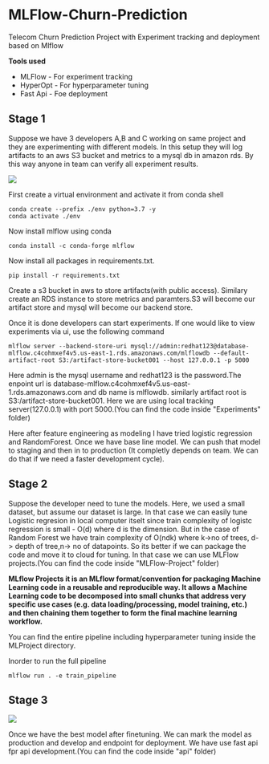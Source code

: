 # MLFlow-Churn-Prediction

Telecom Churn Prediction Project with Experiment tracking and deployment based on Mlflow


**Tools used**
* MLFlow - For experiment tracking
* HyperOpt - For hyperparameter tuning
* Fast Api - Foe deployment




## Stage 1
<p>Suppose we have 3 developers A,B and C working on same project and they are experimenting with different models. In this setup they will log artifacts to an aws S3 bucket and metrics to a mysql db in amazon rds. By this way anyone in team can verify all experiment results.</p>

<img src="https://www.mlflow.org/docs/latest/_images/scenario_4.png">


  <p>First create a virtual environment and activate it from conda shell</p>

```
conda create --prefix ./env python=3.7 -y
conda activate ./env

```
  <p>Now install mlflow using conda</p>

```
conda install -c conda-forge mlflow

```
  <p>Now install all packages in requirements.txt.</p>

```
pip install -r requirements.txt

```

<p>Create a s3 bucket in aws to store artifacts(with public access). Similary create an RDS instance to store metrics and paramters.S3 will become our artifact store and mysql will become our backend store. </p>

<p> Once it is done developers can start experiments. If one would like to view experiments via ui, use the following command </p>

```
mlflow server --backend-store-uri mysql://admin:redhat123@database-mlflow.c4cohmxef4v5.us-east-1.rds.amazonaws.com/mlflowdb --default-artifact-root S3:/artifact-store-bucket001 --host 127.0.0.1 -p 5000

```
Here admin is the mysql username and redhat123 is the password.The enpoint url is database-mlflow.c4cohmxef4v5.us-east-1.rds.amazonaws.com and db name is mlflowdb.
similarly artifact root is S3:/artifact-store-bucket001. Here we are using local tracking server(127.0.0.1) with port 5000.(You can find the code inside "Experiments" folder)


Here after feature engineering as modeling I have tried logistic regression and RandomForest. Once we have base line model. We can push that model to staging and then in to production (It completly depends on team. We can do that if we need a faster development cycle).

## Stage 2

Suppose the developer need to tune the models. Here, we used a small dataset, but assume our dataset is large. In that case we can easily tune Logistic regresion in local computer itselt since train complexity of logistc regression is small - O(d) where d is the dimension. But in the case of Random Forest we have train complexity of  O(ndk) where k->no of trees, d-> depth of tree,n-> no of datapoints. So its better if we can package the code and move it to cloud for tuning. In that case we can use MLFlow projects.(You can find the code inside "MLFlow-Project" folder)


**MLflow Projects it is an MLflow format/convention for packaging Machine Learning code in a reusable and reproducible way. It allows a Machine Learning code to be decomposed into small chunks that address very specific use cases (e.g. data loading/processing, model training, etc.) and then chaining them together to form the final machine learning workflow.**

You can find the entire pipeline including hyperparameter tuning inside the MLProject directory.

Inorder to run the full pipeline

```
mlflow run . -e train_pipeline
```

## Stage 3

<img src="https://miro.medium.com/max/841/1*qYW_eNpc_1bir6MRdZtW2g.png">


Once we have the best model after finetuning. We can mark the model as production and develop and endpoint for deployment. We have use fast api fpr api development.(You can find the code inside "api" folder)
